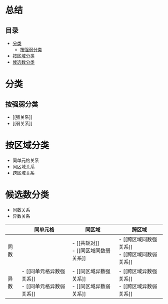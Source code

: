 # 总结
<!-- START doctoc generated TOC please keep comment here to allow auto update -->
<!-- DON'T EDIT THIS SECTION, INSTEAD RE-RUN doctoc TO UPDATE -->
## 目录

- [分类](#%E5%88%86%E7%B1%BB)
  - [按强弱分类](#%E6%8C%89%E5%BC%BA%E5%BC%B1%E5%88%86%E7%B1%BB)
- [按区域分类](#%E6%8C%89%E5%8C%BA%E5%9F%9F%E5%88%86%E7%B1%BB)
- [候选数分类](#%E5%80%99%E9%80%89%E6%95%B0%E5%88%86%E7%B1%BB)

<!-- END doctoc generated TOC please keep comment here to allow auto update -->

# 分类

## 按强弱分类

- [[强关系]]
- [[弱关系]]

# 按区域分类

- 同单元格关系
- 同区域关系
- 跨区域关系

# 候选数分类

- 同数关系
- 异数关系


|     | 同单元格                                | 同区域                               | 跨区域                               |
|-----|-------------------------------------|-----------------------------------|-----------------------------------|
| 同数  |                                     | - [[共轭对]]<br> - [[同区域同数弱关系]]      | - [[跨区域同数强关系]]<br> - [[跨区域同数弱关系]] |
| 异数  | - [[同单元格异数强关系]]<br> - [[同单元格异数弱关系]] | - [[同区域异数强关系]]<br> - [[同区域异数弱关系]] | - [[跨区域异数强关系]]<br> - [[跨区域异数弱关系]] |
